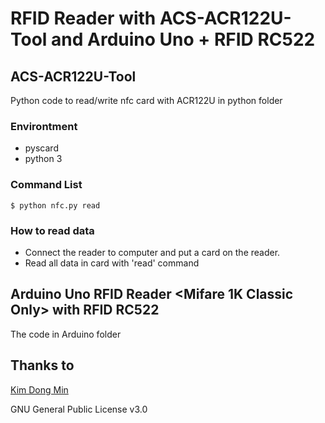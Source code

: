# RFID Reader with ACS-ACR122U-Tool and Arduino Uno + RFID RC522

## ACS-ACR122U-Tool

Python code to read/write nfc card with ACR122U in python folder

### Environtment

- pyscard
- python 3

### Command List

    $ python nfc.py read

### How to read data

- Connect the reader to computer and put a card on the reader.
- Read all data in card with 'read' command

## Arduino Uno RFID Reader <Mifare 1K Classic Only> with RFID RC522
   The code in Arduino folder



## Thanks to

[Kim Dong Min](https://github.com/rocky112358/ACS-ACR122U-Tool)

GNU General Public License v3.0
